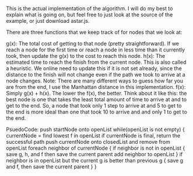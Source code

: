 This is the actual implementation of the algorithm. I will do my best to explain what is going on, but feel free to just look at the source of the example, or just download astar.js.

There are three functions that we keep track of for nodes that we look at:

g(x): The total cost of getting to that node (pretty straightforward). If we reach a node for the first time or reach a node in less time than it currently took, then update the g(x) to the cost to reach this node.
h(x): The estimated time to reach the finish from the current node. This is also called a heuristic. We online need to update this if it is not set already, since the distance to the finish will not change even if the path we took to arrive at a node changes. Note: There are many different ways to guess how far you are from the end, I use the Manhattan distance in this implementation.
f(x): Simply g(x) + h(x). The lower the f(x), the better. Think about it like this: the best node is one that takes the least total amount of time to arrive at and to get to the end. So, a node that took only 1 step to arrive at and 5 to get to the end is more ideal than one that took 10 to arrive and and only 1 to get to the end.





PsuedoCode:
push startNode onto openList
while(openList is not empty) {
 currentNode = find lowest f in openList
 if currentNode is final, return the successful path
 push currentNode onto closedList and remove from openList
 foreach neighbor of currentNode {
     if neighbor is not in openList {
            save g, h, and f then save the current parent
            add neighbor to openList
     }
     if neighbor is in openList but the current g is better than previous g {
             save g and f, then save the current parent
     }
 }
